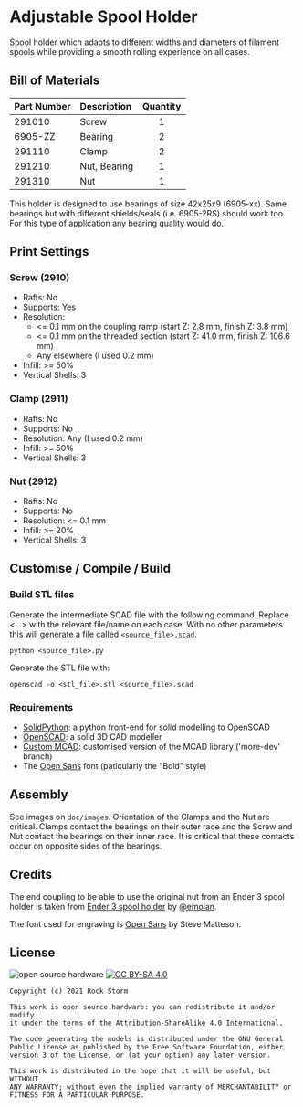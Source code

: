 # Adjustable Spool Holder

Spool holder which adapts to different widths and diameters of
filament spools while providing a smooth rolling experience on all
cases.

## Bill of Materials

Part Number | Description  | Quantity
   :---     |     :---     |  :---:
291010      | Screw        |    1
6905-ZZ     | Bearing      |    2
291110      | Clamp        |    2
291210      | Nut, Bearing |    1
291310      | Nut          |    1

This holder is designed to use bearings of size 42x25x9
(6905-xx). Same bearings but with different shields/seals
(i.e. 6905-2RS) should work too. For this type of application any
bearing quality would do.

## Print Settings
### Screw (2910)
- Rafts: No
- Supports: Yes
- Resolution:
  - <= 0.1 mm on the coupling ramp (start Z: 2.8 mm, finish Z: 3.8 mm)
  - <= 0.1 mm on the threaded section (start Z: 41.0 mm, finish Z: 106.6 mm)
  - Any elsewhere (I used 0.2 mm)
- Infill: >= 50%
- Vertical Shells: 3

### Clamp (2911)
- Rafts: No
- Supports: No
- Resolution: Any (I used 0.2 mm)
- Infill: >= 50%
- Vertical Shells: 3

### Nut (2912)
- Rafts: No
- Supports: No
- Resolution: <= 0.1 mm
- Infill: >= 20%
- Vertical Shells: 3

## Customise / Compile / Build
### Build STL files

Generate the intermediate SCAD file with the following command. Replace
<...> with the relevant file/name on each case. With no other parameters
this will generate a file called `<source_file>.scad`.
```
python <source_file>.py
```

Generate the STL file with:
```
openscad -o <stl_file>.stl <source_file>.scad
```

### Requirements
- [SolidPython][6]: a python front-end for solid modelling to OpenSCAD
- [OpenSCAD][7]: a solid 3D CAD modeller
- [Custom MCAD][8]: customised version of the MCAD library ('more-dev' branch)
- The [Open Sans][9] font (paticularly the "Bold" style)

[6]: https://github.com/SolidCode/SolidPython
[7]: http://www.openscad.org
[8]: https://github.com/rockstorm101/MCAD/tree/more-dev
[9]: https://www.1001freefonts.com/open-sans.font

## Assembly

See images on `doc/images`. Orientation of the Clamps and the Nut are
critical. Clamps contact the bearings on their outer race and the
Screw and Nut contact the bearings on their inner race. It is critical
that these contacts occur on opposite sides of the bearings.

## Credits

The end coupling to be able to use the original nut from an Ender 3
spool holder is taken from [Ender 3 spool holder][1] by [@emolan][2].

[1]: https://www.thingiverse.com/thing:3979065
[2]: https://www.thingiverse.com/emolan

The font used for engraving is [Open Sans][9] by Steve Matteson.


## License
![open source hardware][3]
[![CC BY-SA 4.0][5]][4]

```
Copyright (c) 2021 Rock Storm

This work is open source hardware: you can redistribute it and/or modify
it under the terms of the Attribution-ShareAlike 4.0 International.

The code generating the models is distributed under the GNU General
Public License as published by the Free Software Foundation, either
version 3 of the License, or (at your option) any later version.

This work is distributed in the hope that it will be useful, but WITHOUT
ANY WARRANTY; without even the implied warranty of MERCHANTABILITY or
FITNESS FOR A PARTICULAR PURPOSE.
```

[3]: https://licensebuttons.net/l/by-sa/4.0/88x31.png
[4]: https://creativecommons.org/licenses/by-sa/4.0/
[5]: https://i1.wp.com/www.oshwa.org/wp-content/uploads/2014/03/oshw-logo-100-px.png
